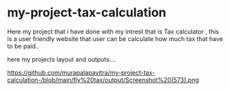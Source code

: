 # my-project-tax-calculation
Here my project that i have done with my intrest that is Tax calculator , this is a user friendly website that user can be calculate how much tax that have to be paid..

here my projects layout and outputs....

https://github.com/murapalapavitra/my-project-tax-calculation-/blob/main/fly%20tax/output/Screenshot%20(573).png
